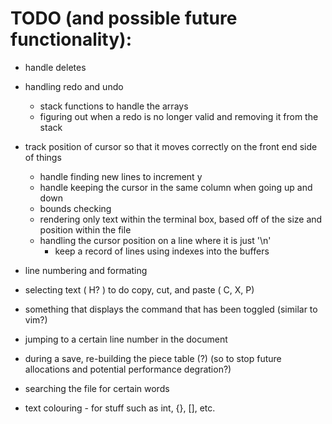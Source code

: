 # TODO (and possible future functionality): 

* handle deletes

* handling redo and undo 
    * stack functions to handle the arrays
    * figuring out when a redo is no longer valid and removing it from the stack 

* track position of cursor so that it moves correctly on the front end side of things 
    * handle finding new lines to increment y 
    * handle keeping the cursor in the same column when going up and down 
    * bounds checking 
    * rendering only text within the terminal box, based off of the size and position within the file
    * handling the cursor position on a line where it is just '\n'
        * keep a record of lines using indexes into the buffers

* line numbering and formating 
* selecting text ( H? ) to do copy, cut, and paste ( C, X, P)
* something that displays the command that has been toggled (similar to vim?)
* jumping to a certain line number in the document
* during a save, re-building the piece table (?) (so to stop future allocations and potential performance degration?)
* searching the file for certain words
* text colouring - for stuff such as int, {}, [], etc.